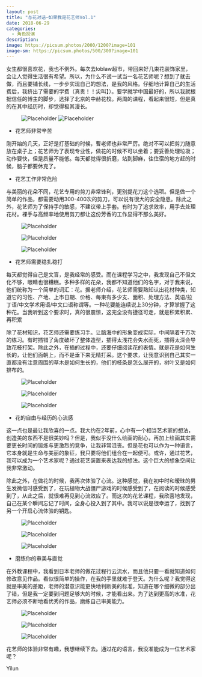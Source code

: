 ```yaml
---
layout: post
title: "与花对话—如果我是花艺师Vol.1"
date: 2018-06-29
categories:
  - 角色扮演
description:
image: https://picsum.photos/2000/1200?image=101
image-sm: https://picsum.photos/500/300?image=101
---
```

女生都很喜欢花，我也不例外。每次去loblaw超市，带回来好几束花装饰家里，会让人觉得生活很有希望。所以，为什么不试一试当一名花艺师呢？想到了就去做，而且要铺长线，一步步实现自己的想法，是我的风格<!--break-->。仔细地计算自己的生活费后，我挤出了需要的学费（真贵！！尖叫】）。要学就学中国最好的，所以我就根据信任的博主的脚步，选择了北京的中赫花校。两周的课程，看起来很短，但是真的在其中经历时，却觉得极其漫长。

<figure>
  <img src="https://github.com/yilun1017/blog-img/blob/master/2018-06-29-flower-artist-vol-1/1.jpg?raw=true" alt="Placeholder"/>
  <img src="https://github.com/yilun1017/blog-img/blob/master/2018-06-29-flower-artist-vol-1/2.jpg?raw=true" alt="Placeholder"/>
  <!--<figcaption>Gentrify cray pug authentic, cliche listicle actually subway tile woke semiotics af.</figcaption>-->
</figure>

<ul>
  <li>花艺师非常辛苦</li>
</ul>
刚开始的几天，正好是打基础的时候，曹老师也非常严厉。绝对不可以把剪刀随意放在桌子上；花艺师为了表现专业性，做花的时候不可以坐着；要妥善处理垃圾；动作要快，但是质量不能低。每天都觉得很折磨，站到脚麻，往住宿的地方赶的时候，脑子都要休克了。

<ul>
  <li>花艺工作非常危险</li>
</ul>
与美丽的花朵不同，花艺专用的剪刀非常锋利，更别提花刀这个选项。但是做一个简单的作品，都需要动用300-400次的剪刀，可以说有很大的安全隐患。除此之外，花艺师为了保持手的敏感，不建议带上手套。有时为了追求效率，用手去处理花材。裸手与高频率地使用剪刀都让这份芳香的工作显得不那么美好。
<div class="muli-fig">
  <div class="half-left">
    <figure>
      <img src="https://github.com/yilun1017/blog-img/blob/master/2018-06-29-flower-artist-vol-1/3.jpg?raw=true" alt="Placeholder"/>
    </figure>
  </div>
  <div class="half-right">
  <figure>
      <img src="https://github.com/yilun1017/blog-img/blob/master/2018-06-29-flower-artist-vol-1/4.jpg?raw=true" alt="Placeholder"/>
    </figure>
  </div>
<div>
<figure>
      <img src="https://github.com/yilun1017/blog-img/blob/master/2018-06-29-flower-artist-vol-1/5.jpg?raw=true" alt="Placeholder"/>
</figure>

<ul>
  <li>花艺师需要稳扎稳打</li>
</ul>
每天都觉得自己是文盲，是我经常的感受。而在课程学习之中，我发现自己不但文化不够，眼睛也很糟糕。多种多样的花朵，我都不知道他们的名字，对于我来说，他们统称为一个简单的词汇：花。据老师介绍，花艺师需要熟知认出花材种类，知道它的习性、产地、上市日期、价格、每束有多少支、面积、处理方法、英语/拉丁语/中文学术用语/中文口语称谓等。一种花要能连续说上30分钟，才算掌握了这种花。当我听到这个要求时，真的很震惊，这完全没有捷径可走，就是积累积累、再积累

除了花材知识，花艺师还需要练习手。让脑海中的形象变成实际，中间隔着千万次的练习。有时插错了角度破坏了整体造型，插得太浅花会失水而死，插得太深会导致花枝打架。除此之外，在插的过程中，还要仔细阅读花的表情。就是花是如何生长的，让他们面朝上，而不是垂下来无精打采。这个要求，让我意识到自己其实一直都没有注意周围的草木是如何生长的，他们的枝条是怎么展开的，树叶又是如何排布的。

<div class="muli-fig">
  <div class="three-left">
    <figure  class="half-up">
      <img src="https://github.com/yilun1017/blog-img/blob/master/2018-06-29-flower-artist-vol-1/6.jpg?raw=true" alt="Placeholder"/>
    </figure>
    <figure  class="half-down">
      <img src="https://github.com/yilun1017/blog-img/blob/master/2018-06-29-flower-artist-vol-1/7.jpg?raw=true" alt="Placeholder"/>
    </figure>
  </div>
  <figure  class="seven-right">
    <img src="https://github.com/yilun1017/blog-img/blob/master/2018-06-29-flower-artist-vol-1/8.jpg?raw=true" alt="Placeholder"/>
  </figure>
<div>

<ul>
  <li>花的自由与经历的心流感</li>
</ul>
这一点也是最让我欣喜的一点。我大约在2年前，心中有一个相当艺术家的想法，创造美的东西不是很美妙吗？但是，我似乎没什么绘画的耐心，再加上绘画其实需要更长时间的锻炼与更激烈的竞争，让我非常沮丧。但是花也可以作为一种语言，它本身就是生命与美丽的象征，我只要将他们组合在一起便可。或许，通过花艺，我可以成为一个艺术家呢？通过花艺装置来表达我的想法。这个巨大的想象空间让我非常激动。

除此之外，在做花的时候，我再次体验了心流。这种感觉，我在初中时和暧昧的男生发微信时感受到了，在玩植物大战僵尸游戏的时候感受到了，在阅读的时候感受到了，从此之后，就很难再见到心流效应了。而这次的花艺课程，我欣喜地发现，自己在某个瞬间忘记了时间，全身心投入到了其中。我可以说是很幸运了，找到了另一个开启心流体验的钥匙。
<figure>
  <img src="https://github.com/yilun1017/blog-img/blob/master/2018-06-29-flower-artist-vol-1/9.jpg?raw=true" alt="Placeholder"/>
</figure>
<div class="muli-fig">
  <figure class="half-left">
    <img src="https://github.com/yilun1017/blog-img/blob/master/2018-06-29-flower-artist-vol-1/10.jpg?raw=true" alt="Placeholder"/>
  </figure>
  <figure class="half-right">
    <img src="https://github.com/yilun1017/blog-img/blob/master/2018-06-29-flower-artist-vol-1/11.jpg?raw=true" alt="Placeholder"/>
  </figure>
<div>

<ul>
  <li>磨练你的审美与直觉</li>
</ul>
在外教课程中，我看到日本老师的做花过程行云流水，而且他只要一看就知道如何修改意见作品。看似很简单的操作，在我的手里就难于登天。为什么呢？我觉得这就是审美的差距，老师的潜意识能更快地判断美的标准，知道在哪个细微的部分出了错，但是我一定要到问题足够大的时候，才能看出来。为了达到更高的水准，花艺师必须不断地看优秀的作品，磨练自己审美能力。

<div class= "three-layout-container">
    <figure class="three-layout-left">
      <img src="https://github.com/yilun1017/blog-img/blob/master/2018-06-29-flower-artist-vol-1/12.jpg?raw=true" alt="Placeholder"/>
    </figure>
    <figure class="three-layout-middle">
      <img src="https://github.com/yilun1017/blog-img/blob/master/2018-06-29-flower-artist-vol-1/13.jpg?raw=true" alt="Placeholder"/>
    </figure>
    <figure class="three-layout-right">
      <img src="https://github.com/yilun1017/blog-img/blob/master/2018-06-29-flower-artist-vol-1/14.jpg?raw=true" alt="Placeholder"/>
    </figure>
</div>

花艺师的体验非常有趣，我想继续下去。通过花的语言，我没准能成为一位艺术家呢？

Yilun